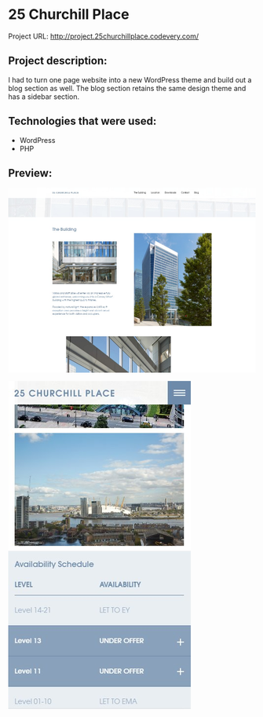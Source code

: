 # 25 Churchill Place

Project URL: http://project.25churchillplace.codevery.com/

## Project description:
I had to turn one page website into a new WordPress theme and build out a blog section as well. The blog section retains the same design theme and has a sidebar section.
 
 
## Technologies that were used:
   * WordPress
   * PHP
   
## Preview:

![img](desctop.jpg "Desctop")

![img](mobile.jpg "Mobile")